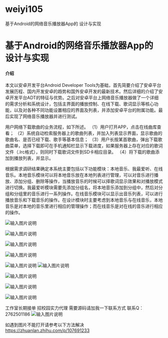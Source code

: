 # weiyi105
基于Android的网络音乐播放器App的 设计与实现

# 基于Android的网络音乐播放器App的 设计与实现

#### 介绍
本文以安卓开发平台Android Developer Tools为基础，首先简要介绍了安卓平台发展历程、国内开发安卓的趋势和国外安卓开发的最新技术。然后详细的介绍了安卓开发平台ADT的特征与优势。之后对安卓平台上网络音乐播放器做了一个详细的需求分析和系统设计，包括主界面的播放控制、在线下载、歌词显示等核心功能，以及对各种不同功能设置相应的界面及列表，并添加安卓平台的附属功能。最后实现了网络音乐播放器并进行测试。

用户网络下载歌曲的业务流程，如下所述。
（1）用户打开APP，点击在线曲库查看；
（2）系统自动检索服务器上的歌曲列表，并加入列表显示界面，显示歌曲的歌曲名、是否已经下载、歌手等基本信息；
（3）用户长按某首歌曲，弹出下载歌曲菜单，选择下载即可在手机通知栏显示下载进度，如果服务器上存在对应的歌词文件（.lrc格式），则同时下载歌词文件到SD卡相应目录。
（4）将下载的歌曲添加到播放列表，并显示。

根据需求调研结果确定本系统主要包括以下功能模块：本地音乐、我最爱听、在线音乐。本地音乐模块可以将本地音乐放在本地列表进行管理，可以对音乐进行播放、添加分组、删除等操作，当播放音乐的时候可以择歌词显示效果和对播放模式进行切换。我最爱听模块需要先添加分组名，将本地音乐添加到分组中，然后对分组和分组里的音乐进行一系列操作。在线音乐模块可以显示出音乐列表，可以进行播放音乐和下载音乐的操作。在设计模块时主要考虑到本地音乐与在线音乐，本地音乐是对本地的音乐里进行相应的管理操作；而在线音乐是对在线的音乐进行相应的操作。

![输入图片说明](https://images.gitee.com/uploads/images/2020/1204/105837_4853f161_4865385.png "屏幕截图.png")

![输入图片说明](https://images.gitee.com/uploads/images/2020/1204/105847_5e222d79_4865385.png "屏幕截图.png")

![输入图片说明](https://images.gitee.com/uploads/images/2020/1204/105854_6c7fa229_4865385.png "屏幕截图.png")

![输入图片说明](https://images.gitee.com/uploads/images/2020/1204/105859_905bcce8_4865385.png "屏幕截图.png")

![输入图片说明](https://images.gitee.com/uploads/images/2020/1204/105905_15e042c9_4865385.png "屏幕截图.png")
![输入图片说明](https://images.gitee.com/uploads/images/2020/1204/105912_4a635bd3_4865385.png "屏幕截图.png")

![输入图片说明](https://images.gitee.com/uploads/images/2020/1204/105924_3a7fce11_4865385.png "屏幕截图.png")

![输入图片说明](https://images.gitee.com/uploads/images/2020/1204/105930_06ab45cb_4865385.png "屏幕截图.png")

![输入图片说明](https://images.gitee.com/uploads/images/2020/1204/105939_a9844e6b_4865385.png "屏幕截图.png")

工作室长期接单 招校园实力代理
需要源码请加我一下联系方式
联系Q：2762501186
![输入图片说明](https://images.gitee.com/uploads/images/2020/1119/003728_cd598bb9_4865385.jpeg "微信.jpg")

如遇到图片不能打开请参考以下方法解决
https://zhuanlan.zhihu.com/p/107691233
